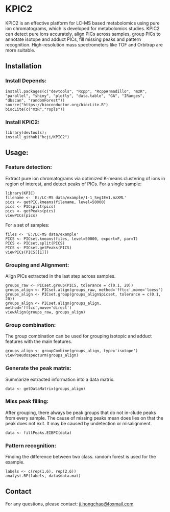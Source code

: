 # KPIC2
  KPIC2 is an effective platform for LC-MS based metabolomics using pure ion chromatograms, which is developed for metabolomics studies. KPIC2 can detect pure ions accurately, align PICs across samples, group PICs to annotate isotope and adduct PICs, fill missing peaks and pattern recognition. High-resolution mass spectrometers like TOF and Orbitrap are more suitable.

## Installation  

### Install Depends: 

    install.packages(c("devtools", "Rcpp", "RcppArmadillo", "mzR", "parallel", "shiny", "plotly", "data.table", "GA", "IRanges", "dbscan", "randomForest"))
    source("https://bioconductor.org/biocLite.R")
    biocLite(c("mzR","ropls"))

### Install KPIC2:  

    library(devtools);  
    install_github("hcji/KPIC2")
		
## Usage:
### Feature detection:
  Extract pure ion chromatograms via optimized K-means clustering of ions in region of interest, and detect peaks of PICs.
  For a single sample:

    library(KPIC)
    filename <- 'E:/LC-MS data/example/1-1_Seg1Ev1.mzXML'
    pics <- getPIC.kmeans(filename, level=50000)
	pics <- PICsplit(pics)
	pics <- getPeaks(pics)
    viewPICs(pics)

  For a set of samples:

    files <- 'E:/LC-MS data/example'
    PICS <- PICset.kmeans(files, level=50000, export=F, par=T)
    PICS <- PICset.split(PICS)
    PICS <- PICset.getPeaks(PICS)
    viewPICs(PICS[[1]])


### Grouping and Alignment:
  Align PICs extracted in the last step across samples.

    groups_raw <- PICset.group(PICS, tolerance = c(0.1, 20))
    groups_align <- PICset.align(groups_raw, method='fftcc',move='loess')
    groups_align <- PICset.group(groups_align$picset, tolerance = c(0.1, 20))
	groups_align <- PICset.align(groups_align, method='fftcc',move='direct')
    viewAlign(groups_raw, groups_align)
    

### Group combination:
  The group combination can be used for grouping isotopic and adduct features with the main features.

    groups_align <- groupCombine(groups_align, type='isotope')
    viewPseudospecturm(groups_align)

    
### Generate the peak matrix:
  Summarize extracted information into a data matrix.

    data <- getDataMatrix(groups_align)
    
### Miss peak filling:
  After grouping, there always be peak groups that do not in-clude peaks from every sample. The cause of missing peaks mean does lies on that the peak does not exit. It may be caused by undetection or misalignment. 

    data <- fillPeaks.EIBPC(data)
    
### Pattern recognition:
  Finding the difference between two class. random forest is used for the example.

    labels <- c(rep(1,6), rep(2,6))
    analyst.RF(labels, data$data.mat)

## Contact
  For any questions, please contact:  ji.hongchao@foxmail.com

